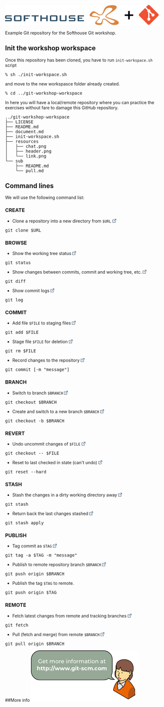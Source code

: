 ![Softhouse][18]

Example Git repository for the Softhouse Git workshop.

## Init the workshop workspace

Once this repository has been cloned, you have to run <code>init-workspace.sh</code> script 
<pre>% sh ./init-workspace.sh</pre>

and move to the new workspasce folder already created.
<pre>% cd ../git-workshop-workspace</pre>

In here you will have a local/remote repository where you can practice the exercises without fare to damage this GitHub repository.
<pre>
../git-workshop-workspace
├── LICENSE
├── README.md
├── document.md
├── init-workspace.sh
├── resources
│   ├── chat.png
│   ├── header.png
│   └── link.png
└── sub
    ├── README.md
    └── pull.md
</pre>

## Command lines

We will use the following command list:

### CREATE

- Clone a repository into a new directory from <code>\$URL</code> [![Link][17]][2]
<pre>git clone $URL</pre>

### BROWSE

- Show the working tree status [![Link][17]][3]
<pre>git status</pre>

- Show changes between commits, commit and working tree, etc. [![Link][17]][4]
<pre>git diff</pre>

- Show commit logs [![Link][17]][5]
<pre>git log</pre>

### COMMIT

- Add file <code>\$FILE</code> to staging files [![Link][17]][6]
<pre>git add $FILE</pre>

- Stage file <code>\$FILE</code> for deletion [![Link][17]][7]
<pre>git rm $FILE</pre> 

- Record changes to the repository [![Link][17]][8]
<pre>git commit [-m "message"]</pre>

### BRANCH

- Switch to branch <code>\$BRANCH</code> [![Link][17]][9]
<pre>git checkout $BRANCH</pre>

- Create and switch to a new branch <code>\$BRANCH</code> [![Link][17]][9]
<pre>git checkout -b $BRANCH</pre>

### REVERT

- Undo uncommit changes of <code>\$FILE</code> [![Link][17]][9]
<pre>git checkout -- $FILE</pre>

- Reset to last checked in state (can't undo) [![Link][17]][10]
<pre>git reset --hard</pre>

### STASH

- Stash the changes in a dirty working directory away [![Link][17]][11]
<pre>git stash</pre>

- Return back the last changes stashed [![Link][17]][11]
<pre>git stash apply</pre>


### PUBLISH

- Tag commit as <code>\$TAG</code> [![Link][17]][12]
<pre>git tag -a $TAG -m "message"</pre>

- Publish to remote repository branch <code>\$BRANCH</code> [![Link][17]][13]
<pre>git push origin $BRANCH</pre>

- Publish the tag <code>\$TAG</code> to remote. 
<pre>git push origin $TAG</pre>

### REMOTE

- Fetch latest changes from remote and tracking branches [![Link][17]][14]
<pre>git fetch</pre>

- Pull (fetch and merge) from remote <code>\$BRANCH</code> [![Link][17]][15]
<pre>git pull origin $BRANCH</pre>

##More info
[![git-scm.com][16]][1]

[1]:  https://www.git-scm.com "git-scm.com"
[2]:  https://git-scm.com/docs/git-clone "git-clone"
[3]:  https://git-scm.com/docs/git-status "git-status"
[4]:  https://git-scm.com/docs/git-diff "git-diff"
[5]:  https://git-scm.com/docs/git-log "git-log"
[6]:  https://git-scm.com/docs/git-add "git-add"
[7]:  https://git-scm.com/docs/git-rm "git-rm"
[8]:  https://git-scm.com/docs/git-commit "git-commit"
[9]:  https://git-scm.com/docs/git-checkout "git-checkout"
[10]:  https://git-scm.com/docs/git-reset "git-reset"
[11]:  https://git-scm.com/docs/git-stash "git-stash"
[12]:  https://git-scm.com/docs/git-tag "git-tag"
[13]:  https://git-scm.com/docs/git-push "git-push"
[14]:  https://git-scm.com/docs/git-fetch "git-fetch"
[15]:  https://git-scm.com/docs/git-pull "git-pull"
[16]:  ./resources/chat.png
[17]:  ./resources/link.png
[18]:  ./resources/header.png